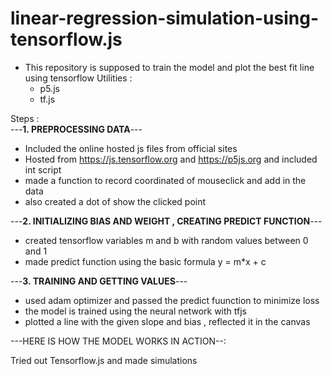 # linear-regression-simulation-using-tensorflow.js

- This repository is supposed to train the model and plot the best fit line using tensorflow 
Utilities :
  - p5.js
  - tf.js

Steps :<br>
  ---<b>1. PREPROCESSING DATA</b>---
  - Included the online hosted js files from official sites
  - Hosted from https://js.tensorflow.org and https://p5js.org and included int script
  - made a function to record coordinated of mouseclick and add in the data
  - also created a dot of show the clicked point<br>
  
  ---<b>2. INITIALIZING BIAS AND WEIGHT , CREATING PREDICT FUNCTION</b>---
  - created tensorflow variables m and b with random values between 0 and 1
  - made predict function using the basic formula y = m*x + c
  
  ---<b>3. TRAINING AND GETTING VALUES</b>---
  - used adam optimizer and passed the predict fuunction to minimize loss
  - the model is trained using the neural network with tfjs
  - plotted a line with the given slope and bias , reflected it in the canvas
  
---HERE IS HOW THE MODEL WORKS IN ACTION--:

Tried out Tensorflow.js and made simulations
